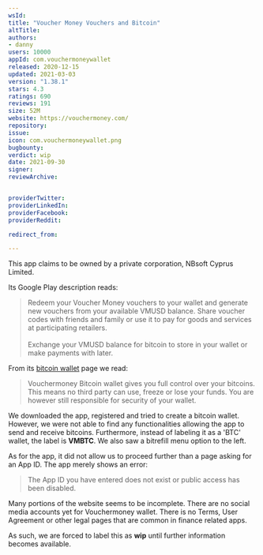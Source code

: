 ```yaml
---
wsId: 
title: "Voucher Money Vouchers and Bitcoin"
altTitle: 
authors:
- danny
users: 10000
appId: com.vouchermoneywallet
released: 2020-12-15
updated: 2021-03-03
version: "1.38.1"
stars: 4.3
ratings: 690
reviews: 191
size: 52M
website: https://vouchermoney.com/
repository: 
issue: 
icon: com.vouchermoneywallet.png
bugbounty: 
verdict: wip
date: 2021-09-30
signer: 
reviewArchive:


providerTwitter: 
providerLinkedIn: 
providerFacebook: 
providerReddit: 

redirect_from:

---
```



This app claims to be owned by a  private corporation, NBsoft Cyprus Limited.

Its Google Play description reads:

> Redeem your Voucher Money vouchers to your wallet and generate new vouchers from your available VMUSD balance. Share voucher codes with friends and family or use it to pay for goods and services at participating retailers.<br><br>
Exchange your VMUSD balance for bitcoin to store in your wallet or make payments with later.

From its [bitcoin wallet](http://vouchermoney.com/bitcoin-wallet/) page we read:

> Vouchermoney Bitcoin wallet gives you full control over your bitcoins. This means no third party can use, freeze or lose your funds. You are however still responsible for security of your wallet.

We downloaded the app, registered and tried to create a bitcoin wallet. However, we were not able to find any functionalities allowing the app to send and receive bitcoins. Furthermore, instead of labeling it as a 'BTC' wallet, the label is **VMBTC**. We also saw a bitrefill menu option to the left. 

As for the app, it did not allow us to proceed further than a page asking for an App ID. The app merely shows an error:

> The App ID you have entered does not exist or public access has been disabled.

Many portions of the website seems to be incomplete. There are no social media accounts yet for Vouchermoney wallet. There is no Terms, User Agreement or other legal pages that are common in finance related apps. 

As such, we are forced to label this as **wip** until further information becomes available.

